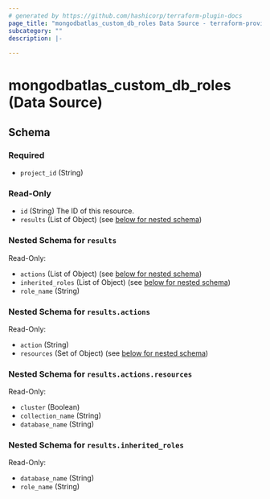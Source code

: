 ```yaml
---
# generated by https://github.com/hashicorp/terraform-plugin-docs
page_title: "mongodbatlas_custom_db_roles Data Source - terraform-provider-mongodbatlas"
subcategory: ""
description: |-
  
---
```


# mongodbatlas_custom_db_roles (Data Source)





<!-- schema generated by tfplugindocs -->
## Schema

### Required

- `project_id` (String)

### Read-Only

- `id` (String) The ID of this resource.
- `results` (List of Object) (see [below for nested schema](#nestedatt--results))

<a id="nestedatt--results"></a>
### Nested Schema for `results`

Read-Only:

- `actions` (List of Object) (see [below for nested schema](#nestedobjatt--results--actions))
- `inherited_roles` (List of Object) (see [below for nested schema](#nestedobjatt--results--inherited_roles))
- `role_name` (String)

<a id="nestedobjatt--results--actions"></a>
### Nested Schema for `results.actions`

Read-Only:

- `action` (String)
- `resources` (Set of Object) (see [below for nested schema](#nestedobjatt--results--actions--resources))

<a id="nestedobjatt--results--actions--resources"></a>
### Nested Schema for `results.actions.resources`

Read-Only:

- `cluster` (Boolean)
- `collection_name` (String)
- `database_name` (String)



<a id="nestedobjatt--results--inherited_roles"></a>
### Nested Schema for `results.inherited_roles`

Read-Only:

- `database_name` (String)
- `role_name` (String)

